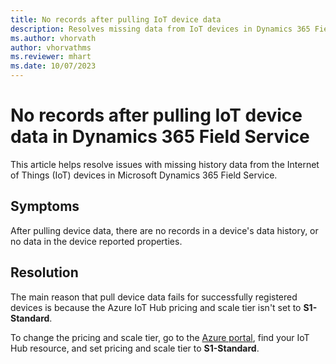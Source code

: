```yaml
---
title: No records after pulling IoT device data
description: Resolves missing data from IoT devices in Dynamics 365 Field Service by setting Azure IoT Hub pricing and scale tier to S1-Standard.
ms.author: vhorvath
author: vhorvathms
ms.reviewer: mhart
ms.date: 10/07/2023
---
```

# No records after pulling IoT device data in Dynamics 365 Field Service

This article helps resolve issues with missing history data from the Internet of Things (IoT) devices in Microsoft Dynamics 365 Field Service.

## Symptoms

After pulling device data, there are no records in a device's data history, or no data in the device reported properties.

## Resolution

The main reason that pull device data fails for successfully registered devices is because the Azure IoT Hub pricing and scale tier isn't set to **S1-Standard**.

To change the pricing and scale tier, go to the [Azure portal](https://portal.azure.com/), find your IoT Hub resource, and set pricing and scale tier to **S1-Standard**.
